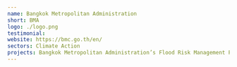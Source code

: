 ```yaml
---
name: Bangkok Metropolitan Administration
short: BMA
logo: ./logo.png
testimonial:
website: https://bmc.go.th/en/
sectors: Climate Action
projects: Bangkok Metropolitan Administration’s Flood Risk Management Platform
---
```

